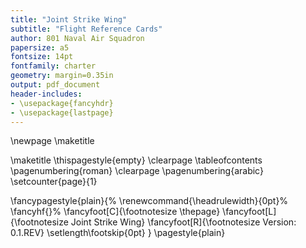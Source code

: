 ```yaml
---
title: "Joint Strike Wing"
subtitle: "Flight Reference Cards"
author: 801 Naval Air Squadron
papersize: a5
fontsize: 14pt
fontfamily: charter
geometry: margin=0.35in
output: pdf_document
header-includes:
- \usepackage{fancyhdr}
- \usepackage{lastpage}
---
```

\newpage
\maketitle

\maketitle
\thispagestyle{empty}
\clearpage
\tableofcontents
\pagenumbering{roman}
\clearpage
\pagenumbering{arabic}
\setcounter{page}{1}

<!--- Define Headers and Footers --->
\fancypagestyle{plain}{%
  \renewcommand{\headrulewidth}{0pt}%
  \fancyhf{}%
  \fancyfoot[C]{\footnotesize \thepage}
  \fancyfoot[L]{\footnotesize Joint Strike Wing}
  \fancyfoot[R]{\footnotesize Version: 0.1.REV}
  \setlength\footskip{0pt}
}
\pagestyle{plain}
